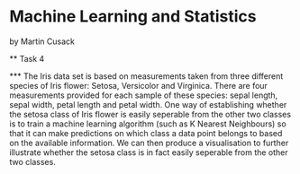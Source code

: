 # Machine Learning and Statistics

by Martin Cusack

** Task 4 

*** The Iris data set is based on measurements taken from three different species of Iris flower: Setosa, Versicolor and Virginica.  There are four measurements provided for each sample of these species:  sepal length, sepal width, petal length and petal width.  One way of establishing whether the setosa class of Iris flower is easily seperable from the other two classes is to train a machine learning algorithm (such as K Nearest Neighbours) so that it can make predictions on which class a data point belongs to based on the available information. We can then produce a visualisation to further illustrate whether the setosa class is in fact easily seperable from the other two classes.